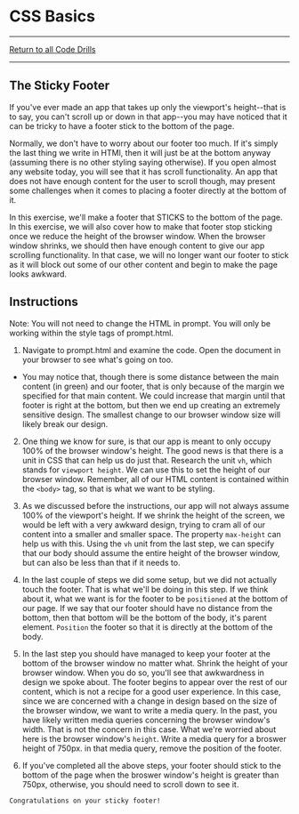 # CSS Basics

<hr> 

[Return to all Code Drills](../../README.md)

<hr> 

## The Sticky Footer

If you've ever made an app that takes up only the viewport's height--that is to say, you can't scroll up or down in that app--you may have noticed that it can be tricky to have a footer stick to the bottom of the page. 

Normally, we don't have to worry about our footer too much. If it's simply the last thing we write in HTMl, then it will just be at the bottom anyway (assuming there is no other styling saying otherwise). If you open almost any website today, you will see that it has scroll functionality. An app that does not have enough content for the user to scroll though, may present some challenges when it comes to placing a footer directly at the bottom of it. 

In this exercise, we'll make a footer that STICKS to the bottom of the page. In this exercise, we will also cover how to make that footer stop sticking once we reduce the height of the browser window. When the browser window shrinks, we should then have enough content to give our app scrolling functionality. In that case, we will no longer want our footer to stick as it will block out some of our other content and begin to make the page looks awkward. 

## Instructions

Note: You will not need to change the HTML in prompt. You will only be working within the style tags of prompt.html.

1. Navigate to prompt.html and examine the code. Open the document in your browser to see what's going on too. 

* You may notice that, though there is some distance between the main content (in green) and our footer, that is only because of the margin we specified for that main content. We could increase that margin until that footer is right at the bottom, but then we end up creating an extremely sensitive design. The smallest change to our browser window size will likely break our design.

2. One thing we know for sure, is that our app is meant to only occupy 100% of the browser window's height. The good news is that there is a unit in CSS that can help us do just that. Research the unit `vh`, which stands for `viewport height`. We can use this to set the height of our browser window. Remember, all of our HTML content is contained within the `<body>` tag, so that is what we want to be styling. 

3. As we discussed before the instructions, our app will not always assume 100% of the viewport's height. If we shrink the height of the screen, we would be left with a very awkward design, trying to cram all of our content into a smaller and smaller space. The property `max-height` can help us with this. Using the `vh` unit from the last step, we can specify that our body should assume the entire height of the browser window, but can also be less than that if it needs to.

4. In the last couple of steps we did some setup, but we did not actually touch the footer. That is what we'll be doing in this step. If we think about it, what we want is for the footer to be `positioned` at the bottom of our page. If we say that our footer should have no distance from the bottom, then that bottom will be the bottom of the body, it's parent element. `Position` the footer so that it is directly at the bottom of the body.

5. In the last step you should have managed to keep your footer at the bottom of the browser window no matter what. Shrink the height of your browser window. When you do so, you'll see that awkwardness in design we spoke about. The footer begins to appear over the rest of our content, which is not a recipe for a good user experience. In this case, since we are concerned with a change in design based on the size of the browser window, we want to write a media query. In the past, you have likely written media queries concerning the browser window's width. That is not the concern in this case. What we're worried about here is the browser window's `height`. Write a media query for a broswer height of 750px. in that media query, remove the position of the footer.

6. If you've completed all the above steps, your footer should stick to the bottom of the page when the broswer window's height is greater than 750px, otherwise, you should need to scroll down to see it.

`Congratulations on your sticky footer!`